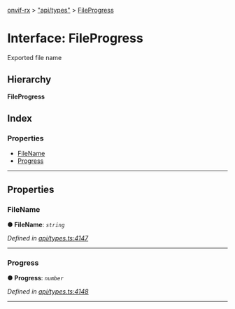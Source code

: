 [onvif-rx](../README.md) > ["api/types"](../modules/_api_types_.md) > [FileProgress](../interfaces/_api_types_.fileprogress.md)

# Interface: FileProgress

Exported file name

## Hierarchy

**FileProgress**

## Index

### Properties

* [FileName](_api_types_.fileprogress.md#filename)
* [Progress](_api_types_.fileprogress.md#progress)

---

## Properties

<a id="filename"></a>

###  FileName

**● FileName**: *`string`*

*Defined in [api/types.ts:4147](https://github.com/patrickmichalina/onvif-rx/blob/3ab1739/src/api/types.ts#L4147)*

___
<a id="progress"></a>

###  Progress

**● Progress**: *`number`*

*Defined in [api/types.ts:4148](https://github.com/patrickmichalina/onvif-rx/blob/3ab1739/src/api/types.ts#L4148)*

___

